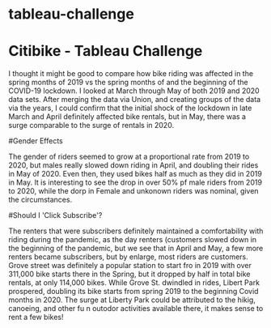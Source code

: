 # tableau-challenge

# Citibike - Tableau Challenge

I thought it might be good to compare how bike riding was affected in the spring months of 2019 vs the spring months of  and the beginning of the COVID-19 lockdown.
I looked at March through May of both 2019 and 2020 data sets. After merging the data via Union, and creating groups of the data via the years, I could confirm that the initial shock of the lockdown in late March and April definitely affected bike rentals, but in May, there was a surge comparable to the surge of rentals in 2020.

#Gender Effects

The gender of riders seemed to grow at a proportional rate from 2019 to 2020, but males really slowed down riding in April, and doubling their rides in May of 2020. Even then, they used bikes half as much as they did in 2019 in May. It is interesting to see the drop in over 50% pf male riders from 2019 to 2020, while the dorp in Female and unkonown riders was nominal, given the circumstances.

#Should I 'Click Subscribe'?

The renters that were subscribers definitely maintained a comfortability with riding during the pandemic, as the day renters (customers slowed down in the beginning of the pandemic, but we see that in April and May, a few more renters became subscribers, but by enlarge, most riders are customers.
Grove street was definitely a popular station to start fro in 2019 with over 311,000 bike starts there in the Spring, but it dropped by half in total bike rentals, at only 114,000 bikes. While Grove St. dwindled in rides, Libert Park prospered, doubling its bike starts from spring 2019 to the beginning Covid months in 2020.
The surge at Liberty Park could be attributed to the hikig, canoeing, and other fu n outodor activities available there, it makes sense to rent a few bikes!
